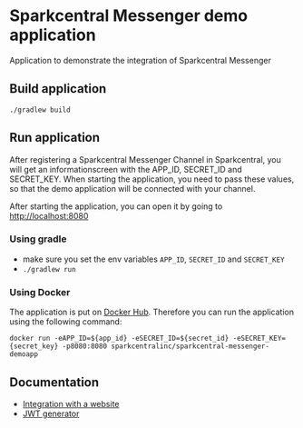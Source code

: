# Sparkcentral Messenger demo application 
Application to demonstrate the integration of Sparkcentral Messenger

## Build application
`./gradlew build`

## Run application
After registering a Sparkcentral Messenger Channel in Sparkcentral, you will get an informationscreen with the APP_ID, SECRET_ID and SECRET_KEY. When starting the application, you need to pass these values, so that the demo application will be connected with your channel.

After starting the application, you can open it by going to [http://localhost:8080](http://localhost:8080)
### Using gradle
- make sure you set the env variables `APP_ID`, `SECRET_ID` and `SECRET_KEY`
- `./gradlew run`

### Using Docker
The application is put on [Docker Hub](https://hub.docker.com/r/sparkcentralinc/sparkcentral-messenger-demoapp/). Therefore you can run the application using the following command:

`docker run -eAPP_ID=${app_id} -eSECRET_ID=${secret_id} -eSECRET_KEY={secret_key} -p8080:8080 sparkcentralinc/sparkcentral-messenger-demoapp`

## Documentation
- [Integration with a website](documentation/INTEGRATION.md)
- [JWT generator](documentation/JWTGENERATOR.md)
